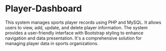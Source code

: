 # Player-Dashboard
This system manages sports player records using PHP and MySQL. It allows users to view, add, update, and delete player information. The system provides a user-friendly interface with Bootstrap styling to enhance navigation and data presentation. It's a comprehensive solution for managing player data in sports organizations.
